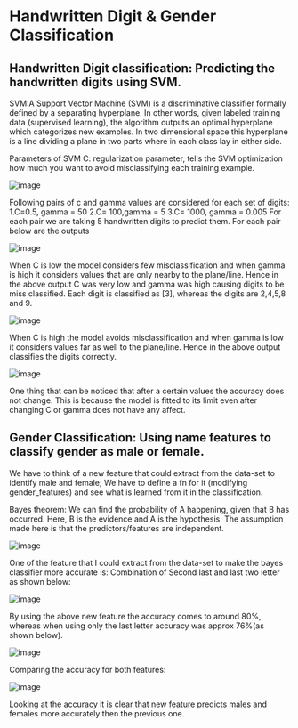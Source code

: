 # Handwritten Digit & Gender Classification

## Handwritten Digit classification: Predicting the handwritten digits using SVM.

SVM:A Support Vector Machine (SVM) is a discriminative classifier formally defined by a separating hyperplane. In other words, given labeled training data (supervised learning), the algorithm outputs an optimal hyperplane which categorizes new examples. In two dimensional space this hyperplane is a line dividing a plane in two parts where in each class lay in either side.



Parameters of SVM
C: regularization parameter, tells the SVM optimization how much you want to avoid misclassifying each training example.

![image](https://user-images.githubusercontent.com/26432753/72310711-4f25aa80-367a-11ea-80af-0fbdd7a6cec1.png)

Following pairs of c and gamma values are considered for each set of digits:
1.C=0.5, gamma = 50
2.C= 100,gamma = 5
3.C= 1000, gamma = 0.005
For each pair we are taking 5 handwritten digits to predict them. For each pair below are the outputs

![image](https://user-images.githubusercontent.com/26432753/72310775-9318af80-367a-11ea-8f24-86ad9b13a45a.png)


When C is low the model considers few misclassification and when gamma is high it considers values that are only nearby to the plane/line. Hence in the above output C was very low and gamma was high causing digits to be miss classified. Each digit is classified as [3], whereas the digits are 2,4,5,8 and 9.


![image](https://user-images.githubusercontent.com/26432753/72310818-ae83ba80-367a-11ea-8160-df8e3dd84ad9.png)

When C is high the model avoids misclassification and when gamma is low it considers values far as well to the plane/line. Hence in the above output classifies the digits correctly.

![image](https://user-images.githubusercontent.com/26432753/72310841-be9b9a00-367a-11ea-84a0-77dc9d91d72d.png)

One thing that can be noticed that after a certain values the accuracy does not change. This is because the model is fitted to its limit even after changing C or gamma does not have any affect.

## Gender Classification: Using name features to classify gender as male or female.

We have to think of a new feature that could extract from the data-set to identify male and female; We have to define a fn for it (modifying gender_features) and see what is learned from it in the classification.

Bayes theorem: We can find the probability of A happening, given that B has occurred. Here, B is the evidence and A is the hypothesis. The assumption made here is that the predictors/features are independent.

![image](https://user-images.githubusercontent.com/26432753/72310590-07068800-367a-11ea-92c7-b3235ae1bc51.png)

One of the feature that I could extract from the data-set to make the bayes classifier more accurate is:
Combination of Second last and last two letter as shown below: 

![image](https://user-images.githubusercontent.com/26432753/72310600-0b32a580-367a-11ea-96a7-3fc0be092b79.png)

By using the above new feature the accuracy comes to around 80%, whereas when using only the last letter accuracy was approx 76%(as shown below).

![image](https://user-images.githubusercontent.com/26432753/72310611-1259b380-367a-11ea-9009-ba3e6f18ee6d.png)

Comparing the accuracy for both features:

![image](https://user-images.githubusercontent.com/26432753/72310621-1685d100-367a-11ea-8895-c3e5cc333496.png)

Looking at the accuracy it is clear that new feature predicts males and females more accurately then the previous one.
